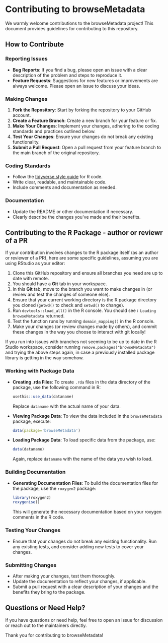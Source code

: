 # Contributing to browseMetadata

We warmly welcome contributions to the browseMetadata project! 
This document provides guidelines for contributing to this repository.

## How to Contribute

### Reporting Issues

- **Bug Reports**: If you find a bug, please open an issue with a clear description of the problem and steps to reproduce it.
- **Feature Requests**: Suggestions for new features or improvements are always welcome. Please open an issue to discuss your ideas.

### Making Changes

1. **Fork the Repository**: Start by forking the repository to your GitHub account.
2. **Create a Feature Branch**: Create a new branch for your feature or fix.
3. **Make Your Changes**: Implement your changes, adhering to the coding standards and practices outlined below.
4. **Test Your Changes**: Ensure your changes do not break any existing functionality.
5. **Submit a Pull Request**: Open a pull request from your feature branch to the main branch of the original repository.

### Coding Standards

- Follow the [tidyverse style guide](https://style.tidyverse.org) for R code.
- Write clear, readable, and maintainable code.
- Include comments and documentation as needed.

### Documentation

- Update the README or other documentation if necessary.
- Clearly describe the changes you've made and their benefits.

## Contributing to the R Package - author or reviewr of a PR

If your contribution involves changes to the R package itself (as an author or reviewer of a PR), here are some specific guidelines, assuming you are using RStudio as your editor:

1. Clone this GitHub repository and ensure all branches you need are up to date with remote.
2. You should have a **Git** tab in your workspace.
3. In this **Git** tab, move to the branch you want to make changes in (or review and test the changes of someone else).
4. Ensure that your current working directory is the R package directory you cloned (`getwd()` to check and `setwd()` to change).
5. Run `devtools::load_all()` in the R console. You should see `ℹ Loading browseMetadata` returned.
6. Test the function runs by running `domain_mapping()` in the R console.
7. Make your changes (or review changes made by others), and commit these changes in the way you choose to interact with git locally!

If you run into issues with branches not seeming to be up to date in the R Studio workspace, consider running `remove.packages("browseMetadata")` and trying the above steps again, in case a previously installed package library is getting in the way somehow. 
   
### Working with Package Data

- **Creating .rda Files**: To create `.rda` files in the data directory of the package, use the following command in R:
  ```R
  usethis::use_data(dataname)
  ```
  Replace `dataname` with the actual name of your data.

- **Viewing Package Data**: To view the data included in the `browseMetadata` package, execute:
  ```R
  data(package='browseMetadata')
  ```

- **Loading Package Data**: To load specific data from the package, use:
  ```R
  data(dataname)
  ```
  Again, replace `dataname` with the name of the data you wish to load.

### Building Documentation

- **Generating Documentation Files**: To build the documentation files for the package, use the `roxygen2` package:
  ```R
  library(roxygen2)
  roxygenise()
  ```
  This will generate the necessary documentation based on your roxygen comments in the R code.

### Testing Your Changes

- Ensure that your changes do not break any existing functionality. Run any existing tests, and consider adding new tests to cover your changes.

### Submitting Changes

- After making your changes, test them thoroughly.
- Update the documentation to reflect your changes, if applicable.
- Submit a pull request with a clear description of your changes and the benefits they bring to the package.

## Questions or Need Help?

If you have questions or need help, feel free to open an issue for discussion or reach out to the maintainers directly.

Thank you for contributing to browseMetadata!

